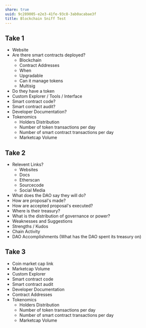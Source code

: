 ```yaml
---
share: true
uuid: 9c289005-e2e3-41fe-93c8-3ab0acabae3f
title: Blockchain Sniff Test
---
```

## Take 1

* Website
* Are there smart contracts deployed?
  * Blockchain
  * Contract Addresses
  * When
  * Upgradable
  * Can it manage tokens
  * Multisig
* Do they have a token
* Custom Explorer / Tools / Interface
* Smart contract code?
* Smart contract audit?
* Developer Documentation?
* Tokenomics
  * Holders Distribution
  * Number of token transactions per day
  * Number of smart contract transactions per day
  * Marketcap Volume

## Take 2

* Relevent Links?
	* Websites
	* Docs
	* Etherscan
	* Sourcecode
	* Social Media
* What does the DAO say they will do?
* How are proposal's made?
*  How are accepted proposal's executed?
* Where is their treasury?
* What is the distribution of governance or power?
* Weaknesses and Suggestions
* Strengths / Kudos
* Chain Activity
* DAO Accomplishments (What has the DAO spent its treasury on)
## Take 3

* Coin market cap link
* Marketcap Volume
* Custom Explorer
* Smart contract code
* Smart contract audit
* Developer Documentation
* Contract Addresses
* Tokenomics
  * Holders Distribution
  * Number of token transactions per day
  * Number of smart contract transactions per day
  * Marketcap Volume
